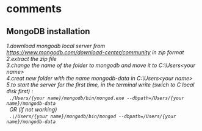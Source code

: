 # comments
## MongoDB installation
*1.download mongodb local server from https://www.mongodb.com/download-center/community in zip format*<br />
*2.extract the zip file*<br />
*3.change the name of the folder to mongodb and move it to C:\Users\<your name>*<br />
*4.creat new folder with the name mongodb-data in C:\Users\<your name>*<br />
*5.to start the server for the first time, in the terminal write (swich to C local disk first) :*<br />
&nbsp;&nbsp;*`./Users/{your name}/mongodb/bin/mongod.exe --dbpath=/Users/{your name}/mongodb-data`*<br />
&nbsp;&nbsp;*OR (if not working)*<br />
&nbsp;&nbsp;*`.\/Users/{your name}/mongodb/bin/mongod --dbpath=/Users/{your name}/mongodb-data`*<br />
